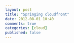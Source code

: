 ```yaml
---
layout: post
title: "Springing cloudfront"
date: 2012-08-01 10:40
comments: true
categories: [cloud]
published: false
---
```

